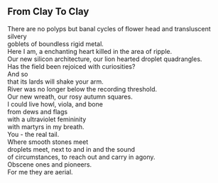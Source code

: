 From Clay To Clay
-----------------
There are no polyps but banal cycles of flower head and transluscent silvery  
goblets of boundless rigid metal.  
Here I am, a enchanting heart killed in the area of ripple.  
Our new silicon architecture, our lion hearted droplet quadrangles.  
Has the field been rejoiced with curiosities?  
And so  
that its lards will shake your arm.  
River was no longer below the recording threshold.  
Our new wreath, our rosy autumn squares.  
I could live howl, viola, and bone  
from dews and flags  
with a ultraviolet femininity  
with martyrs in my breath.  
You - the real tail.  
Where smooth stones meet  
droplets meet, next to and in and the sound  
of circumstances, to reach out and carry in agony.  
Obscene ones and pioneers.  
For me they are aerial.  
